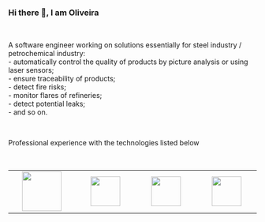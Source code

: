 ### Hi there 👋, I am Oliveira

<br/>

<p>A software engineer working on solutions essentially for steel industry / petrochemical industry:<br/>
- automatically control the quality of products by picture analysis or using laser sensors;<br/>
- ensure traceability of products;<br/>
- detect fire risks;<br/>
- monitor flares of refineries;<br/>
- detect potential leaks;<br/>
- and so on.</p>
<br/>
<p>Professional experience with the technologies listed below</p>
<br/>

<table width="100">
<tr/>
    <td align='center' width="190">
        <img src="https://cdn.worldvectorlogo.com/logos/opengl-1.svg" width="80">
    </td>
    <td align='center' width="190">
        <img src="https://upload.wikimedia.org/wikipedia/commons/1/16/Simple_DirectMedia_Layer%2C_Logo.svg" width="60">
    </td>
    <td align='center' width="190">
        <img src="https://cdn.worldvectorlogo.com/logos/flir-systems.svg" width="60">
    </td>
     <td align='center' width="190">
        <img src="https://www.stemmer-imaging.com/media/cache/sp_gallery_large/uploads/software/mvtec-software-gmbh/ha/halcon-logo-and-slogan.png" width="60">
    </td>
</table>
